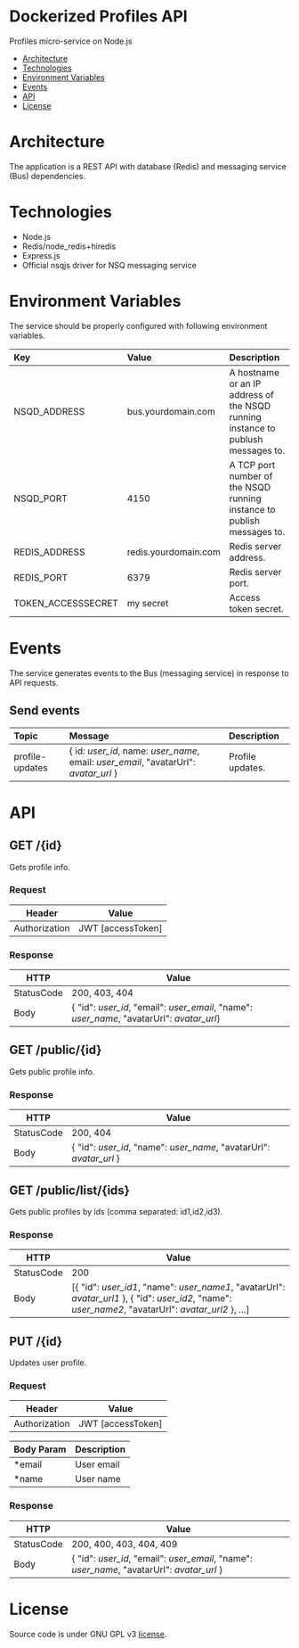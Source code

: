 # Dockerized Profiles API
Profiles micro-service on Node.js

* [Architecture](#architecture)
* [Technologies](#technologies)
* [Environment Variables](#environment-variables)
* [Events](#events)
* [API](#api)
* [License](#license)

# Architecture
The application is a REST API with database (Redis) and messaging service (Bus) dependencies.

# Technologies
* Node.js
* Redis/node_redis+hiredis
* Express.js
* Official nsqjs driver for NSQ messaging service

# Environment Variables
The service should be properly configured with following environment variables.

Key | Value | Description
:-- | :-- | :-- 
NSQD_ADDRESS | bus.yourdomain.com | A hostname or an IP address of the NSQD running instance to publush messages to.
NSQD_PORT | 4150 | A TCP port number of the NSQD running instance to publish messages to.
REDIS_ADDRESS | redis.yourdomain.com | Redis server address.
REDIS_PORT | 6379 | Redis server port.
TOKEN_ACCESSSECRET | my secret | Access token secret.

# Events
The service generates events to the Bus (messaging service) in response to API requests.

## Send events

Topic | Message | Description
:-- | :-- | :--
profile-updates | { id: *user_id*, name: *user_name*, email: *user_email*, "avatarUrl": *avatar_url* } | Profile updates.

# API

## GET /{id}
Gets profile info.

### Request
| Header   | Value |
|----------|-------------|
| Authorization     | JWT [accessToken] |

### Response
| HTTP       | Value     |
|------------|-----------|
| StatusCode | 200, 403, 404 |
| Body       | { "id": *user_id*, "email": *user_email*, "name": *user_name*, "avatarUrl": *avatar_url*} |

## GET /public/{id}
Gets public profile info.

### Response
| HTTP       | Value     |
|------------|-----------|
| StatusCode | 200, 404 |
| Body       | { "id": *user_id*, "name": *user_name*, "avatarUrl": *avatar_url* } |

## GET /public/list/{ids}
Gets public profiles by ids (comma separated: id1,id2,id3).

### Response
| HTTP       | Value     |
|------------|-----------|
| StatusCode | 200 |
| Body       | [{ "id": *user_id1*, "name": *user_name1*, "avatarUrl": *avatar_url1* }, { "id": *user_id2*, "name": *user_name2*, "avatarUrl": *avatar_url2* }, ...] |

## PUT /{id}
Updates user profile.

### Request
| Header   | Value |
|----------|-------------|
| Authorization     | JWT [accessToken] |


| Body Param    | Description |
|----------|-------------|
| *email    | User email       |
| *name | User name    |

### Response
| HTTP       |  Value                                                             |
|------------|--------------------------------------------------------------------|
| StatusCode | 200, 400, 403, 404, 409                                                 |
| Body       | { "id": *user_id*, "email": *user_email*, "name": *user_name*, "avatarUrl": *avatar_url* } |


# License
Source code is under GNU GPL v3 [license](LICENSE).
